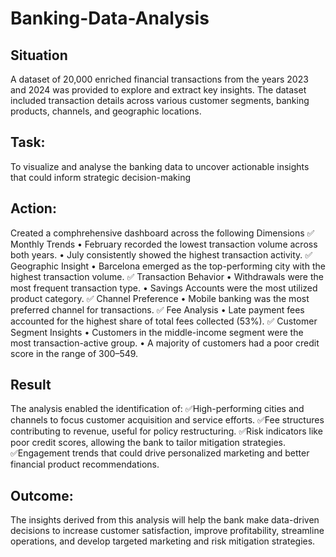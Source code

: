 # Banking-Data-Analysis

## Situation
A dataset of 20,000 enriched financial transactions from the years 2023 and 2024 was provided to explore and extract key insights. The dataset included transaction details across various customer segments, banking products, channels, and geographic locations.

## Task:
To visualize and analyse the banking data to uncover actionable insights that could inform strategic decision-making

## Action:
Created a comphrehensive dashboard across the following Dimensions
✅ Monthly Trends
• February recorded the lowest transaction volume across both years.
• July consistently showed the highest transaction activity.
✅ Geographic Insight
• Barcelona emerged as the top-performing city with the highest transaction volume.
✅ Transaction Behavior
• Withdrawals were the most frequent transaction type.
• Savings Accounts were the most utilized product category.
✅ Channel Preference
• Mobile banking was the most preferred channel for transactions.
✅ Fee Analysis
• Late payment fees accounted for the highest share of total fees collected (53%).
✅ Customer Segment Insights
• Customers in the middle-income segment were the most transaction-active group.
• A majority of customers had a poor credit score in the range of 300–549.

## Result

The analysis enabled the identification of:
✅High-performing cities and channels to focus customer acquisition and service efforts.
✅Fee structures contributing to revenue, useful for policy restructuring.
✅Risk indicators like poor credit scores, allowing the bank to tailor mitigation strategies.
✅Engagement trends that could drive personalized marketing and better financial product recommendations.

## Outcome:

The insights derived from this analysis will help the bank make data-driven decisions to increase customer satisfaction, improve profitability, streamline operations, and develop targeted marketing and risk mitigation strategies.

